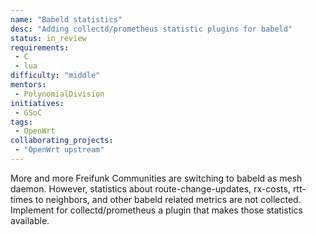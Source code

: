 ```yaml
---
name: "Babeld statistics"
desc: "Adding collectd/prometheus statistic plugins for babeld"
status: in_review
requirements:
 - C
 - lua
difficulty: "middle"
mentors:
 - PolynomialDivision
initiatives:
 - GSoC
tags:
 - OpenWrt
collaborating_projects:
 - "OpenWrt upstream"
---
```


More and more Freifunk Communities are switching to babeld as mesh daemon. However, statistics about route-change-updates, rx-costs, rtt-times to neighbors, and other babeld related metrics are not collected. Implement for collectd/prometheus a plugin that makes those statistics available.